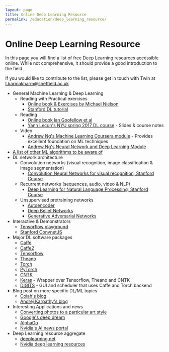 ```yaml
---
layout: page
title: Online Deep Learning Resource
permalink: /education/deep_learning_resource/
---
```


# Online Deep Learning Resource #

In this page you will find a list of free Deep Learning resources accessible online. While not comprehensive, it should provide a good introduction to the field.

If you would like to contribute to the list, please get in touch with Twin at [t.karmakharm@sheffield.ac.uk](mailto:t.karmakharm@sheffield.ac.uk)

* General Machine Learning & Deep Learning
  * Reading with Practical exercises
    * [Online book & Exercises by Michael Nielson](http://neuralnetworksanddeeplearning.com/)
    * [Stanford DL tutorial](http://ufldl.stanford.edu/tutorial/)
  * Reading
    * [Online book Ian Goofellow et al](http://www.deeplearningbook.org/)
    * [Yann Lecun's NYU spring 2017 DL course](http://cilvr.nyu.edu/doku.php?id=courses:deeplearning2017:start) - Slides & course notes
  * Video
    * [Andrew Ng's Machine Learning Coursera module](https://www.coursera.org/learn/machine-learning) - Provides excellent foundation on ML techniques
    * [Andrew Ng's Neural Network and Deep Learning Module](https://www.coursera.org/learn/neural-networks-deep-learning)
* [A list of other ML algorithms to be aware of](https://www.dezyre.com/article/top-10-machine-learning-algorithms/202)
* DL network architecture
  * Convolution networks (visual recognition, image classification & image segmentation)
    * [Convolution Neural Networks for visual recognition, Stanford Course](http://cs231n.stanford.edu/)
  * Recurrent networks (sequences, audio, video & NLP)
    * [Deep Learning for Natural Language Processing, Stanford Course](http://cs224d.stanford.edu/)
  * Unsupervised pretraining networks
    * [Autoencoder](http://ufldl.stanford.edu/tutorial/unsupervised/Autoencoders/)
    * [Deep Belief Networks](http://deeplearning.net/tutorial/DBN.html)
    * [Generative Adversarial Networks](https://arxiv.org/abs/1406.2661)
* Interactive & Demonstrators
  * [Tensorflow playground](http://playground.tensorflow.org/)
  * [Stanford ConvnetJS](http://cs.stanford.edu/people/karpathy/convnetjs/)
* Major DL software packages
  * [Caffe](http://caffe.berkeleyvision.org/)
  * [Caffe2](https://caffe2.ai/)
  * [Tensorflow](https://www.tensorflow.org/)
  * [Theano](deeplearning.net/software/theano)
  * [Torch](http://torch.ch/)
  * [PyTorch](http://pytorch.org/)
  * [CNTK](https://www.microsoft.com/en-us/cognitive-toolkit/)
  * [Keras](https://keras.io/) - Wrapper over Tensorflow, Theano and CNTK
  * [DIGITS](https://developer.nvidia.com/digits) - GUI and scheduler that uses Caffe and Torch backend
* Blog post on more specific DL/ML topics
  * [Colah's blog](http://colah.github.io/)
  * [Andrej Karpathy's blog](http://karpathy.github.io/)
* Interesting Applications and news
  * [Converting photos to a particular art style](https://arxiv.org/abs/1508.06576)
  * [Google's deep dream](https://research.googleblog.com/2015/06/inceptionism-going-deeper-into-neural.html)
  * [AlphaGo](https://storage.googleapis.com/deepmind-media/alphago/AlphaGoNaturePaper.pdf)
  * [Nvidia's AI news portal](https://news.developer.nvidia.com/category/artificial-intelligence/)
* Deep Learning resource aggregate
  * [deeplearning.net](http://deeplearning.net/)
  * [Nvidia deep learning resources](https://developer.nvidia.com/deep-learning-resources)
